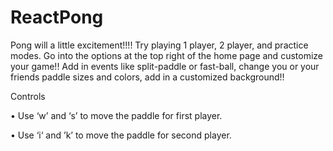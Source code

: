 # ReactPong

Pong will a little excitement!!!!  Try playing 1 player, 2 player, and practice modes.  Go into the options at the top right of the home page and customize your game!!  Add in events like split-paddle or fast-ball, change you or your friends paddle sizes and colors, add in a customized background!!

Controls

•	Use ‘w’ and ‘s’ to move the paddle for first player.

•	Use ‘i‘ and ’k’  to move the paddle for second player.

